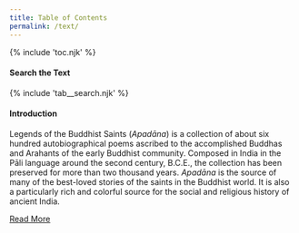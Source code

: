 ```yaml
---
title: Table of Contents
permalink: /text/
---
```


{% include 'toc.njk' %}
<aside class="sidebar">
  <h4 class="sidebar__header">Search the Text</h4>
  {% include 'tab__search.njk' %}
  <h4 class="sidebar__header">Introduction</h4>
  <p>Legends of the Buddhist Saints (<i>Apadāna</i>) is a collection of about
  six hundred autobiographical poems ascribed to the accomplished Buddhas
  and Arahants of the early Buddhist community. Composed in India in the
  Pāli language around the second century, <abbr>B.C.E.</abbr>, the collection has
  been preserved for more than two thousand years. <i>Apadāna</i> is
  the source of many of the best-loved stories of the saints in the
  Buddhist world. It is also a particularly rich and
  colorful source for the social and religious history of ancient India.</p>
  <a href="{{ site.url }}/text/introduction" class="button" title="Read the Introduction">Read More</a>
</aside>
